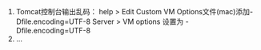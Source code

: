 1. Tomcat控制台输出乱码：
    help > Edit Custom VM Options文件(mac)添加-Dfile.encoding=UTF-8
    Server > VM options 设置为 -Dfile.encoding=UTF-8
2. ... 